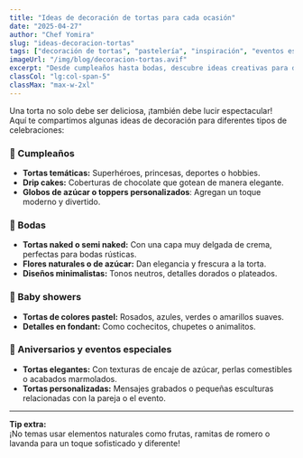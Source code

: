 ```yaml
---
title: "Ideas de decoración de tortas para cada ocasión"
date: "2025-04-27"
author: "Chef Yomira"
slug: "ideas-decoracion-tortas"
tags: ["decoración de tortas", "pastelería", "inspiración", "eventos especiales"]
imageUrl: "/img/blog/decoracion-tortas.avif"
excerpt: "Desde cumpleaños hasta bodas, descubre ideas creativas para decorar tortas y sorprender en cada celebración."
classCol: "lg:col-span-5"
classMax: "max-w-2xl"
---
```


Una torta no solo debe ser deliciosa, ¡también debe lucir espectacular!  
Aquí te compartimos algunas ideas de decoración para diferentes tipos de celebraciones:

### 🎂 Cumpleaños
- **Tortas temáticas:** Superhéroes, princesas, deportes o hobbies.
- **Drip cakes:** Coberturas de chocolate que gotean de manera elegante.
- **Globos de azúcar o toppers personalizados**: Agregan un toque moderno y divertido.

### 💍 Bodas
- **Tortas naked o semi naked:** Con una capa muy delgada de crema, perfectas para bodas rústicas.
- **Flores naturales o de azúcar:** Dan elegancia y frescura a la torta.
- **Diseños minimalistas:** Tonos neutros, detalles dorados o plateados.

### 👶 Baby showers
- **Tortas de colores pastel:** Rosados, azules, verdes o amarillos suaves.
- **Detalles en fondant:** Como cochecitos, chupetes o animalitos.

### 🎉 Aniversarios y eventos especiales
- **Tortas elegantes:** Con texturas de encaje de azúcar, perlas comestibles o acabados marmolados.
- **Tortas personalizadas:** Mensajes grabados o pequeñas esculturas relacionadas con la pareja o el evento.

---

**Tip extra:**  
¡No temas usar elementos naturales como frutas, ramitas de romero o lavanda para un toque sofisticado y diferente!

